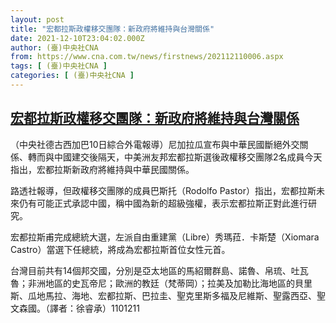 ```yaml
---
layout: post
title: "宏都拉斯政權移交團隊：新政府將維持與台灣關係"
date: 2021-12-10T23:04:02.000Z
author: (臺)中央社CNA
from: https://www.cna.com.tw/news/firstnews/202112110006.aspx
tags: [ (臺)中央社CNA ]
categories: [ (臺)中央社CNA ]
---
```

<!--1639177442000-->
[宏都拉斯政權移交團隊：新政府將維持與台灣關係](https://www.cna.com.tw/news/firstnews/202112110006.aspx)
------

<div>
<div></div><div><p>（中央社德古西加巴10日綜合外電報導）尼加拉瓜宣布與中華民國斷絕外交關係、轉而與中國建交後隔天，中美洲友邦宏都拉斯選後政權移交團隊2名成員今天指出，宏都拉斯新政府將維持與中華民國關係。</p><p>路透社報導，但政權移交團隊的成員巴斯托（Rodolfo Pastor）指出，宏都拉斯未來仍有可能正式承認中國，稱中國為新的超級強權，表示宏都拉斯正對此進行研究。</p><p>宏都拉斯甫完成總統大選，左派自由重建黨（Libre）秀瑪菈．卡斯楚（Xiomara Castro）當選下任總統，將成為宏都拉斯首位女性元首。</p><p>台灣目前共有14個邦交國，分別是亞太地區的馬紹爾群島、諾魯、帛琉、吐瓦魯；非洲地區的史瓦帝尼；歐洲的教廷（梵蒂岡）；拉美及加勒比海地區的貝里斯、瓜地馬拉、海地、宏都拉斯、巴拉圭、聖克里斯多福及尼維斯、聖露西亞、聖文森國。（譯者：徐睿承）1101211</p></div>
</div>
